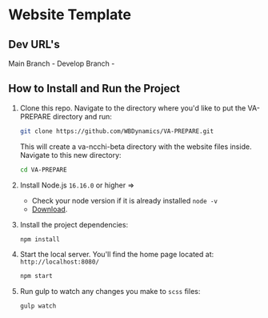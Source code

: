 # Website Template


## Dev URL's
Main Branch - 
Develop Branch - 

## How to Install and Run the Project
1. Clone this repo. Navigate to the directory where you'd like to put the VA-PREPARE directory and run:
    ```bash
    git clone https://github.com/WBDynamics/VA-PREPARE.git
    ```
    
    This will create a va-ncchi-beta directory with the website files inside. Navigate to this new directory:
    ```bash
    cd VA-PREPARE
    ```

1. Install Node.js `16.16.0` or higher =>
    * Check your node version if it is already installed `node -v`
    * [Download](https://nodejs.org/en/).    

1. Install the project dependencies:
    ```bash
    npm install
    ```
    
1. Start the local server. You'll find the home page located at: `http://localhost:8080/`
    ```bash
    npm start
    ```

1. Run gulp to watch any changes you make to `scss` files:
    ```bash
    gulp watch
